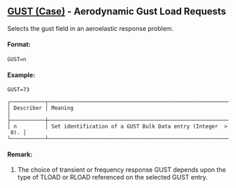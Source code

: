 ## [GUST (Case)](https://help.hexagonmi.com/bundle/MSC_Nastran_2022.4/page/Nastran_Combined_Book/qrg/casecontrol4a/TOC.GUST.Case.xhtml) - Aerodynamic Gust Load Requests

Selects the gust field in an aeroelastic response problem.

#### Format:

```nastran
GUST=n
```

#### Example:

```nastran
GUST=73
```

```text
┌───────────┬───────────────────────────────────────────────────────────────┐
│ Describer │ Meaning                                                       │
├───────────┼───────────────────────────────────────────────────────────────┤
│ n         │ Set identification of a GUST Bulk Data entry (Integer  >  0). │
└───────────┴───────────────────────────────────────────────────────────────┘
```

#### Remark:

1. The choice of transient or frequency response GUST depends upon the type of TLOAD or RLOAD referenced on the selected GUST entry.
